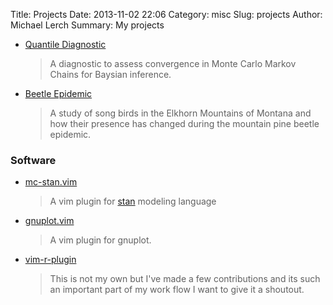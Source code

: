 Title: Projects
Date: 2013-11-02 22:06
Category: misc
Slug: projects
Author: Michael Lerch
Summary: My projects
<!-- Status: hidden -->


- [Quantile Diagnostic]({filename}./projects/quantileconvergence.md)

    > A diagnostic to assess convergence in Monte Carlo Markov Chains for
    > Baysian inference.

- [Beetle Epidemic]({filename}./projects/beetle.md)

    > A study of song birds in the Elkhorn Mountains of Montana and how their
    > presence has changed during the mountain pine beetle epidemic.

### Software

<!-- - [mc-stan.vim]({filename}./projects/mc-stan.md) -->
- [mc-stan.vim](http://www.github.com/mdlerch/mc-stan.vim)

    > A vim plugin for [stan](http://www.mc-stan.org) modeling language

<!-- - [gnuplot.vim]({filename}./projects/gnuplot-vim.md) -->
- [gnuplot.vim](http://www.github.com/mdlerch/gnuplot.vim)

    > A vim plugin for gnuplot.

- [vim-r-plugin](http://www.github.com/jcfaria/vim-r-plugin)

    > This is not my own but I've made a few contributions and its such an
    > important part of my work flow I want to give it a shoutout.



